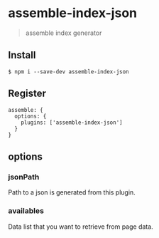 # assemble-index-json

> assemble index generator


## Install
```
$ npm i --save-dev assemble-index-json
```

## Register
```
assemble: {
  options: {
    plugins: ['assemble-index-json']
  }
}
```

## options

### jsonPath

Path to a json is generated from this plugin.

### availables

Data list that you want to retrieve from page data.

